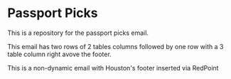 # Passport Picks

This is a repository for the passport picks email.  

This email has two rows of 2 tables columns followed by one row with a 3 table column right avove the footer.  

This is a non-dynamic email with Houston's footer inserted via RedPoint 
